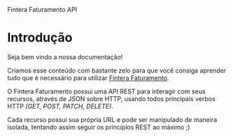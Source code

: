 <div class="module-name">
  Fintera Faturamento API
</div>

# Introdução

Seja bem vindo a nossa documentação!

Criamos esse conteúdo com bastante zelo para que você consiga aprender tudo que é necessário para utilizar [Fintera Faturamento](http://faturamento.fintera.com.br).


O Fintera Faturamento possui uma API REST para interagir com seus recursos, através de JSON sobre HTTP, usando todos principais verbos HTTP <em>(GET, POST, PATCH, DELETE)</em>.

Cada recurso possui sua própria URL e pode ser manipulado de maneira isolada, tentando assim seguir os princípios REST ao máximo ;)
